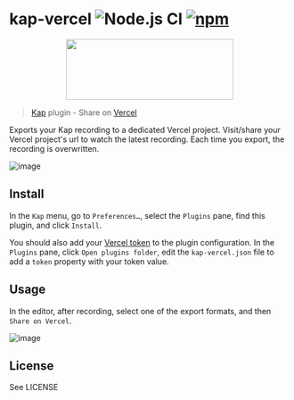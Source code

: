 # kap-vercel ![Node.js CI](https://github.com/delianides/kap-vercel/workflows/Node.js%20CI/badge.svg?branch=master) [![npm](https://img.shields.io/npm/dt/kap-vercel.svg)](https://www.npmjs.com/package/kap-vercel)

<p align="center">
  <img width="300" height="109" src="vercel.png">
</p>

> [Kap](https://github.com/wulkano/kap) plugin - Share on [Vercel](https://vercel.com)

Exports your Kap recording to a dedicated Vercel project. Visit/share your Vercel project's url to watch the latest recording. Each time you export, the recording is overwritten.

![image](https://user-images.githubusercontent.com/1020551/127328782-1c095e6a-dac5-443e-a539-bbecc1721a0e.png)

## Install

In the `Kap` menu, go to `Preferences…`, select the `Plugins` pane, find this plugin, and click `Install`.

You should also add your [Vercel token](https://vercel.com/account/tokens) to the plugin configuration.
In the `Plugins` pane, click `Open plugins folder`, edit the `kap-vercel.json` file to add a `token` property with your token value.

## Usage

In the editor, after recording, select one of the export formats, and then `Share on Vercel`.

![image](https://user-images.githubusercontent.com/1020551/127329088-408ff31d-36a3-498d-a996-19f0c26e3822.png)

## License

See LICENSE
